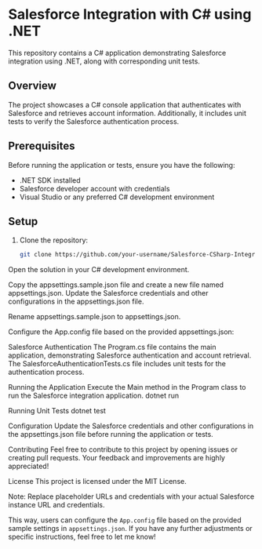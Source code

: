 # Salesforce Integration with C# using .NET

This repository contains a C# application demonstrating Salesforce integration using .NET, along with corresponding unit tests.

## Overview

The project showcases a C# console application that authenticates with Salesforce and retrieves account information. Additionally, it includes unit tests to verify the Salesforce authentication process.

## Prerequisites

Before running the application or tests, ensure you have the following:

- .NET SDK installed
- Salesforce developer account with credentials
- Visual Studio or any preferred C# development environment

## Setup

1. Clone the repository:

   ```bash
   git clone https://github.com/your-username/Salesforce-CSharp-Integration.git

Open the solution in your C# development environment.

Copy the appsettings.sample.json file and create a new file named appsettings.json. Update the Salesforce credentials and other configurations in the appsettings.json file.

Rename appsettings.sample.json to appsettings.json.

Configure the App.config file based on the provided appsettings.json:

<?xml version="1.0" encoding="utf-8" ?>
<configuration>
    <appSettings file="appsettings.json">
        <!-- Salesforce App Settings -->
        <add key="SalesforceClientId" value=""/>
        <add key="SalesforceClientSecret" value=""/>
        <add key="SalesforceUsername" value=""/>
        <add key="SalesforcePassword" value=""/>
        <add key="SalesforceSecurityToken" value=""/>
        <add key="SalesforceApiUrl" value=""/>
    </appSettings>
</configuration>

Salesforce Authentication
The Program.cs file contains the main application, demonstrating Salesforce authentication and account retrieval. The SalesforceAuthenticationTests.cs file includes unit tests for the authentication process.

Running the Application
Execute the Main method in the Program class to run the Salesforce integration application.
dotnet run

Running Unit Tests
dotnet test

Configuration
Update the Salesforce credentials and other configurations in the appsettings.json file before running the application or tests.

Contributing
Feel free to contribute to this project by opening issues or creating pull requests. Your feedback and improvements are highly appreciated!

License
This project is licensed under the MIT License.

Note: Replace placeholder URLs and credentials with your actual Salesforce instance URL and credentials.

This way, users can configure the `App.config` file based on the provided sample settings in `appsettings.json`. If you have any further adjustments or specific instructions, feel free to let me know!
